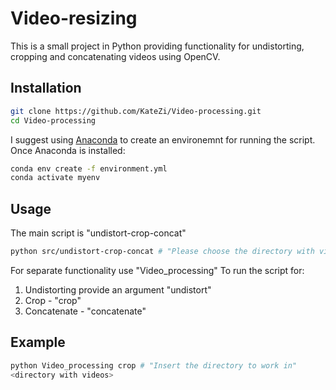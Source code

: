 # Video-resizing
This is a small project in Python providing functionality for undistorting, cropping and concatenating videos using OpenCV.

## Installation
```bash
git clone https://github.com/KateZi/Video-processing.git
cd Video-processing
```
I suggest using [Anaconda](https://www.anaconda.com) to create an environemnt for running the script.
Once Anaconda is installed:
```bash
conda env create -f environment.yml
conda activate myenv
```

## Usage
The main script is "undistort-crop-concat"
```bash
python src/undistort-crop-concat # "Please choose the directory with videos"
```

For separate functionality use "Video_processing"
To run the script for:
1. Undistorting provide an argument "undistort"
2. Crop - "crop"
3. Concatenate - "concatenate"

## Example
```bash
python Video_processing crop # "Insert the directory to work in"
<directory with videos>
```
